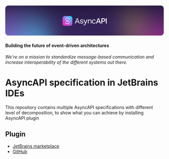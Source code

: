 [![AsyncAPI Logo](./assets/logo.png)](https://www.asyncapi.com)

<h4 align="left">Building the future of event-driven architectures</h4>
<h6 align="left">We're on a mission to standardize message-based communication and increase interoperability of the different systems out there.</h6>

# AsyncAPI specification in JetBrains IDEs

This repository contains multiple AsyncAPI specifications with different level of decomposition, 
to show what you can achieve by installing AsyncAPI plugin

## Plugin

- [JetBrains marketplace](https://plugins.jetbrains.com/plugin/15673-asyncapi)
- [GitHub](https://github.com/asyncapi/jasyncapi-idea-plugin)